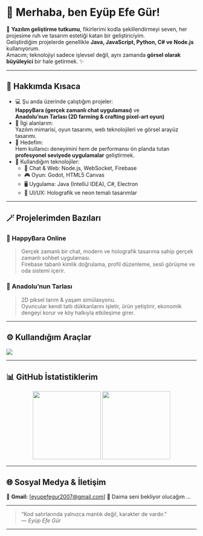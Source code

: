 # 👋 Merhaba, ben Eyüp Efe Gür!

🚀 **Yazılım geliştirme tutkumu**, fikirlerimi kodla şekillendirmeyi seven, her projesime ruh ve tasarım estetiği katan bir geliştiriciyim.  
Geliştirdiğim projelerde genellikle **Java, JavaScript, Python, C# ve Node.js** kullanıyorum.  
Amacım; teknolojiyi sadece işlevsel değil, aynı zamanda **görsel olarak büyüleyici** bir hale getirmek. ✨

---

## 🌌 Hakkımda Kısaca

- 💻 Şu anda üzerinde çalıştığım projeler:  
  **HappyBara (gerçek zamanlı chat uygulaması)** ve  
  **Anadolu’nun Tarlası (2D farming & crafting pixel-art oyun)**  
- 🧠 İlgi alanlarım:  
  Yazılım mimarisi, oyun tasarımı, web teknolojileri ve görsel arayüz tasarımı.  
- 🎯 Hedefim:  
  Hem kullanıcı deneyimini hem de performansı ön planda tutan **profesyonel seviyede uygulamalar** geliştirmek.  
- 🧩 Kullandığım teknolojiler:  
  - 💬 Chat & Web: Node.js, WebSocket, Firebase  
  - 🎮 Oyun: Godot, HTML5 Canvas  
  - 🖥️ Uygulama: Java (IntelliJ IDEA), C#, Electron  
  - 🎨 UI/UX: Holografik ve neon temalı tasarımlar

---

## 🪄 Projelerimden Bazıları

### 💫 HappyBara Online
> Gerçek zamanlı bir chat, modern ve holografik tasarıma sahip gerçek zamanlı sohbet uygulaması.  
> Firebase tabanlı kimlik doğrulama, profil düzenleme, sesli görüşme ve oda sistemi içerir.  

### 🌾 Anadolu’nun Tarlası
> 2D piksel tarım & yaşam simülasyonu.  
> Oyuncular kendi tatlı dükkanlarını işletir, ürün yetiştirir, ekonomik dengeyi korur ve köy halkıyla etkileşime girer.  

---

## ⚙️ Kullandığım Araçlar

<p align="left">
  <img src="https://skillicons.dev/icons?i=java,js,nodejs,python,cs,html,css,firebase,godot,vscode,idea,git,github" />
</p>

---

## 📊 GitHub İstatistiklerim

<p align="center">
  <img src="https://github-readme-stats.vercel.app/api?username=EyupEfeGur&show_icons=true&theme=tokyonight" height="180em"/>
  <img src="https://github-readme-stats.vercel.app/api/top-langs/?username=EyupEfeGur&layout=compact&theme=tokyonight" height="180em"/>
</p>

---

## 🌐 Sosyal Medya & İletişim

📸 **Gmail:** [eyupefegur2007@gmail.com] 
💬 Daima seni bekliyor olucağım ...

---

> “Kod satırlarında yalnızca mantık değil, karakter de vardır.”  
> — *Eyüp Efe Gür*

---

<!--
**EyupEfeGur/EyupEfeGur** is a ✨ _special_ ✨ repository because its `README.md` (this file) appears on your GitHub profile.

Here are some ideas to get you started:

- 🔭 I’m currently working on ...
- 🌱 I’m currently learning ...
- 👯 I’m looking to collaborate on ...
- 🤔 I’m looking for help with ...
- 💬 Ask me about ...
- 📫 How to reach me: ...
- 😄 Pronouns: ...
- ⚡ Fun fact: ...
-->
